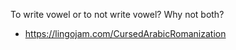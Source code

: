 To write vowel or to not write vowel? Why not both?
* https://lingojam.com/CursedArabicRomanization

